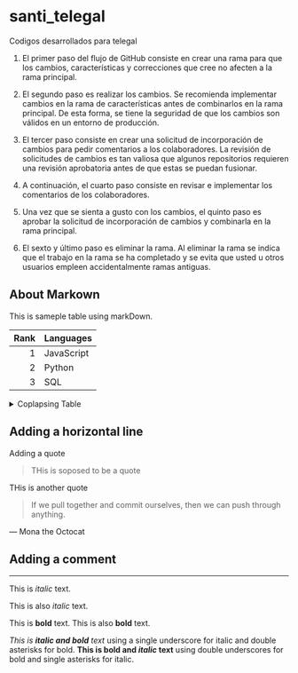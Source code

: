 # santi_telegal
Codigos desarrollados para telegal



1. El primer paso del flujo de GitHub consiste en crear una rama para que los cambios, características y correcciones que cree no afecten a la rama principal.

2. El segundo paso es realizar los cambios. Se recomienda implementar cambios en la rama de características antes de combinarlos en la rama principal. De esta forma, se tiene la seguridad de que los cambios son válidos en un entorno de producción.

3. El tercer paso consiste en crear una solicitud de incorporación de cambios para pedir comentarios a los colaboradores. La revisión de solicitudes de cambios es tan valiosa que algunos repositorios requieren una revisión aprobatoria antes de que estas se puedan fusionar.

4. A continuación, el cuarto paso consiste en revisar e implementar los comentarios de los colaboradores.

5. Una vez que se sienta a gusto con los cambios, el quinto paso es aprobar la solicitud de incorporación de cambios y combinarla en la rama principal.

6. El sexto y último paso es eliminar la rama. Al eliminar la rama se indica que el trabajo en la rama se ha completado y se evita que usted u otros usuarios empleen accidentalmente ramas antiguas.


## About Markown

This is sameple table using markDown.

| Rank | Languages |
|-----:|-----------|
|     1| JavaScript|
|     2| Python    |
|     3| SQL       |


<details>
<summary>Coplapsing Table</summary>

| Rank | Languages |
|-----:|-----------|
|     1| JavaScript|
|     2| Python    |
|     3| SQL       |

</details>



Adding a horizontal line
---


Adding a quote
> THis is soposed to be a quote



THis is another quote
> If we pull together and commit ourselves, then we can push through anything.

— Mona the Octocat


## Adding a comment

<!-- TO DO: add more details about me later -->
---



This is *italic* text.

This is also _italic_ text.



This is **bold** text.
This is also __bold__ text.


_This is **italic and bold** text_ using a single underscore for italic and double asterisks for bold.
__This is bold and *italic* text__ using double underscores for bold and single asterisks for italic.
